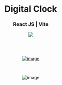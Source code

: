 <div align='center'>
  <h1>Digital Clock</h1>
  <h3>React JS | Vite </h3>
  <img src='https://img.shields.io/badge/fmfahath-white?logo=github&logoColor=black'/>
  
<br><br>

[![image](https://github.com/fmfahath/loginPage/assets/95971934/02c3c390-df06-41d4-940e-9c6c12bbcfa6)](https://fmfahath.github.io/react_digitalClock/)

<br>

![image](https://github.com/fmfahath/react_digitalClock/assets/95971934/41e2e6ce-081c-4dd1-b3e2-6aa7bb4e8694)

  
</div>
